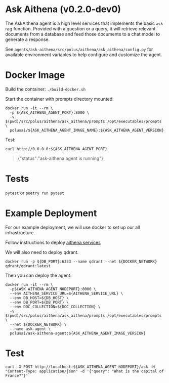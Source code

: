 # Ask Aithena (v0.2.0-dev0)

The AskAithena agent is a high level services that implements the basic `ask` rag function.
Provided with a question or a query, it will retrieve relevant documents from a database
and feed those documents to a chat model to generate a response.

See `agents/ask-aithena/src/polus/aithena/ask_aithena/config.py` for available environment variables to help configure and customize the agent.

# Docker Image

Build the container:
`./build-docker.sh`

Start the container with prompts directory mounted:
```shell
docker run -it --rm \
  -p ${ASK_AITHENA_AGENT_PORT}:8000 \
  -v $(pwd)/src/polus/aithena/ask_aithena/prompts:/opt/executables/prompts \
  polusai/${ASK_AITHENA_AGENT_IMAGE_NAME}:${ASK_AITHENA_AGENT_VERSION}
```

Test:

`curl http://0.0.0.0:${ASK_AITHENA_AGENT_PORT}`

> {"status":"ask-aithena agent is running"}

# Tests

`pytest` or `poetry run pytest`


# Example Deployment

For our example deployment, we will use docker to set up our all infrastructure.

Follow instructions to deploy [aithena services](../../services/aithena-services/README.md#example-deployment)

We will also need to deploy qdrant.

`docker run -p ${DB_PORT}:6333 --name qdrant --net ${DOCKER_NETWORK} qdrant/qdrant:latest`

Then you can deploy the agent:

```shell
docker run -it --rm \
  -p${ASK_AITHENA_AGENT_NODEPORT}:8000 \
  --env AITHENA_SERVICE_URL=${AITHENA_SERVICE_URL} \
  --env DB_HOST=${DB_HOST} \
  --env DB_PORT=${DB_PORT} \
  --env DOC_COLLECTION=${DOC_COLLECTION} \
  -v $(pwd)/src/polus/aithena/ask_aithena/prompts:/opt/executables/prompts \
  --net ${DOCKER_NETWORK} \
  --name ask-agent \
  polusai/ask-aithena-agent:${ASK_AITHENA_AGENT_IMAGE_VERSION}
```

# Test

```shell
curl -X POST http://localhost:${ASK_AITHENA_AGENT_NODEPORT}/ask -H "Content-Type: application/json" -d '{"query": "What is the capital of France?"}'
```


